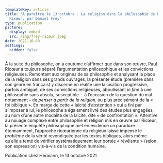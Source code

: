 ```yaml
---
templateKey: article
title: "À paraître le 13 octobre : La religion dans la philosophie de Paul
  Ricœur, par Daniel Frey"
type: publication
picture:
  display: embed
  src: /img/frey-ricœur.jpeg
date: 2021-10-08
settings:
  hidden: false
---
```

À la suite du philosophe, on a coutume d’affirmer que dans son œuvre, Paul Ricœur a toujours séparé l’argumentation philosophique et les convictions religieuses. Remontant aux origines de sa philosophie et analysant la place de la religion dans ses grands ouvrages, la présente étude (première dans son genre en français) y discerne en réalité une laïcisation progressive, parfois ambiguë, de ses convictions religieuses, aboutissant *in fine* à une philosophie sans absolu, susceptible –  à l’occasion de la question du mal notamment – de *penser à partir de la religion*, ou plus précisément de la « foi biblique ». En marge de cette « laïcité d’abstention » qui a fini par s’imposer à lui, le philosophe a également livré des études plus engagées, au nom d’une autre modalité de la laïcité, dite « de confrontation ». Attentive au nouage complexe entre philosophie et religion mis en œuvre par Ricœur, la présente enquête philosophique met en évidence un paradoxe  : étonnamment, l’approche ricœurienne du religieux laisse impensé le *problème* de la vérité revendiquée par les textes bibliques, alors même qu’elle a tenté de vérifier systématiquement leur portée « révélante » (selon son expression) vis-à-vis de la condition humaine.

Publication chez Hermann, le 13 octobre 2021
